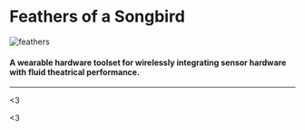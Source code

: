 # Feathers of a Songbird

![feathers](/assets/images/feathers.png)

#### A wearable hardware toolset for wirelessly integrating sensor hardware with fluid theatrical performance.
- - -
<3

<3